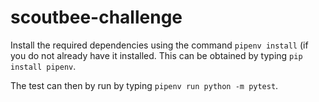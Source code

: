 # scoutbee-challenge

Install the required dependencies using the command `pipenv install` (if you do not already have it installed. This can be obtained by typing `pip install pipenv`.

The test can then by run by typing `pipenv run python -m pytest`.
